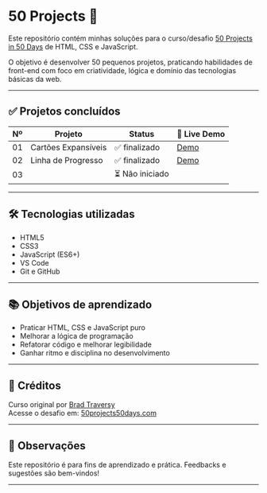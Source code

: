 # 50 Projects 🚀

Este repositório contém minhas soluções para o curso/desafio [50 Projects in 50 Days](https://50projects50days.com/) de HTML, CSS e JavaScript.

O objetivo é desenvolver 50 pequenos projetos, praticando habilidades de front-end com foco em criatividade, lógica e domínio das tecnologias básicas da web.

---

## ✅ Projetos concluídos

| Nº | Projeto             | Status           | 🔗 Live Demo                          
|----|---------------------|------------------|--------------------------------------- 
| 01 | Cartões Expansíveis | ✅ finalizado    | [Demo](https://ewertonfc.github.io/html-css-js-50projects/cartoes-expansiveis/)  
| 02 | Linha de Progresso  | ✅ finalizado   | [Demo](https://ewertonfc.github.io/html-css-js-50projects/linha-de-progresso/)                                        
| 03 |                     | ⏳ Não iniciado   |                                        

---

## 🛠️ Tecnologias utilizadas

- HTML5
- CSS3
- JavaScript (ES6+)
- VS Code
- Git e GitHub

---

## 📚 Objetivos de aprendizado

- Praticar HTML, CSS e JavaScript puro
- Melhorar a lógica de programação
- Refatorar código e melhorar legibilidade
- Ganhar ritmo e disciplina no desenvolvimento

---

## 🌟 Créditos

Curso original por [Brad Traversy](https://github.com/bradtraversy)  
Acesse o desafio em: [50projects50days.com](https://50projects50days.com/)

---

## 📌 Observações

Este repositório é para fins de aprendizado e prática. Feedbacks e sugestões são bem-vindos!

---
